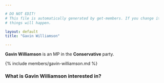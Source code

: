 ```yaml
---

# DO NOT EDIT!
# This file is automatically generated by get-members. If you change it, bad
# things will happen.

layout: default
title: "Gavin Williamson"

---
```


**Gavin Williamson** is an MP in the **Conservative** party.

{% include members/gavin-williamson.md %}

### What is Gavin Williamson interested in?


